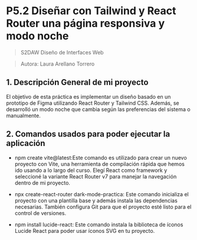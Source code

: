 # P5.2 Diseñar con Tailwind y React Router una página responsiva y modo noche
> S2DAW Diseño de Interfaces Web

> Autora: Laura Arellano Torrero

## 1. Descripción General de mi proyecto
El objetivo de esta práctica es implementar un diseño basado en un prototipo de Figma utilizando React Router y Tailwind CSS. Además, se desarrolló un modo noche que cambia según las preferencias del sistema o manualmente.

## 2. Comandos usados para poder ejecutar la aplicación
- npm create vite@latest:Este comando es utilizado para crear un nuevo proyecto con Vite, una herramienta de compilación rápida que hemos ido usando a lo largo del curso.
Elegí React como framework y seleccioné la variante React Router v7 para manejar la navegación dentro de mi proyecto.

- npx create-react-router dark-mode-practica:
Este comando inicializa el proyecto con una plantilla base y además instala las dependencias necesarias. También configura Git para que el proyecto esté listo para el control de versiones.

- npm install lucide-react:
Este comando instala la biblioteca de íconos Lucide React para poder usar íconos SVG en tu proyecto.

